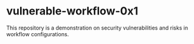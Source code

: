 # vulnerable-workflow-0x1
This repository is a demonstration on security vulnerabilities and risks in workflow configurations.
